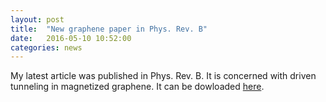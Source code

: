 ```yaml
---
layout: post
title:  "New graphene paper in Phys. Rev. B"
date:   2016-05-10 10:52:00
categories: news
--- 
```

My latest article was published in Phys. Rev. B. It is concerned with driven tunneling in magnetized graphene. It can be dowloaded [here][Paper].

[Paper]:      http://link.aps.org/doi/10.1103/PhysRevB.93.205415
